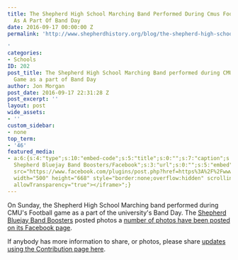 ```yaml
---
title: The Shepherd High School Marching Band Performed During Cmus Football Game
  As A Part Of Band Day
date: 2016-09-17 00:00:00 Z
permalink: 'http://www.shepherdhistory.org/blog/the-shepherd-high-school-marching-band-performed-during-cmus-football-game-as-a-part-of-band-day/

'
categories:
- Schools
ID: 202
post_title: The Shepherd High School Marching Band performed during CMU&#8217;s Football
  Game as a part of Band Day
author: Jon Morgan
post_date: 2016-09-17 22:31:28 Z
post_excerpt: ''
layout: post
wide_assets:
- ''
custom_sidebar:
- none
top_term:
- '46'
featured_media:
- a:6:{s:4:"type";s:10:"embed-code";s:5:"title";s:0:"";s:7:"caption";s:0:"";s:6:"credit";s:47:"Source;
  Shepherd Bluejay Band Boosters/Facebook";s:3:"url";s:0:"";s:5:"embed";s:299:"<iframe
  src="https://www.facebook.com/plugins/post.php?href=https%3A%2F%2Fwww.facebook.com%2Fpermalink.php%3Fstory_fbid%3D1206022486121315%26id%3D139962909393950&width=500"
  width="500" height="668" style="border:none;overflow:hidden" scrolling="no" frameborder="0"
  allowTransparency="true"></iframe>";}
---
```


On Sunday, the Shepherd High School Marching band performed during CMU's Football game as a part of the university's Band Day. The <a href="https://www.facebook.com/Shepherd-Bluejay-Band-Boosters-139962909393950/">Shepherd Bluejay Band Boosters</a> posted photos a <a href="https://www.facebook.com/permalink.php?story_fbid=1206009799455917&amp;id=139962909393950">number of photos have been posted on its Facebook page</a>.

If anybody has more information to share, or photos, please share <a href="http://www.shepherdhistory.org/contribute/">updates using the Contribution page here</a>.